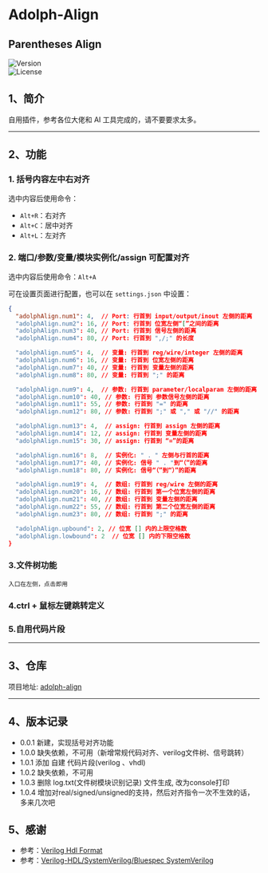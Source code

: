 # Adolph-Align

## **Parentheses Align**  
![Version](https://img.shields.io/badge/version-1.0.4-blue)  
![License](https://img.shields.io/badge/license-MIT-green)  

## 1、简介
自用插件，参考各位大佬和 AI 工具完成的，请不要要求太多。

---

## 2、功能

### 1. 括号内容左中右对齐
选中内容后使用命令：
- `Alt+R`：右对齐
- `Alt+C`：居中对齐
- `Alt+L`：左对齐

### 2. 端口/参数/变量/模块实例化/assign 可配置对齐
选中内容后使用命令：`Alt+A`

可在设置页面进行配置，也可以在 `settings.json` 中设置：

```json
{
  "adolphAlign.num1": 4,  // Port: 行首到 input/output/inout 左侧的距离
  "adolphAlign.num2": 16, // Port: 行首到 位宽左侧“[”之间的距离
  "adolphAlign.num3": 40, // Port: 行首到 信号左侧的距离
  "adolphAlign.num4": 80, // Port: 行首到 ",/;" 的长度

  "adolphAlign.num5": 4,  // 变量: 行首到 reg/wire/integer 左侧的距离
  "adolphAlign.num6": 16, // 变量: 行首到 位宽左侧的距离
  "adolphAlign.num7": 40, // 变量: 行首到 变量左侧的距离
  "adolphAlign.num8": 80, // 变量: 行首到 ";" 的距离

  "adolphAlign.num9": 4,  // 参数: 行首到 parameter/localparam 左侧的距离
  "adolphAlign.num10": 40, // 参数: 行首到 参数信号左侧的距离
  "adolphAlign.num11": 55, // 参数: 行首到 "=" 的距离
  "adolphAlign.num12": 80, // 参数: 行首到 ";" 或 "," 或 "//" 的距离

  "adolphAlign.num13": 4,  // assign: 行首到 assign 左侧的距离
  "adolphAlign.num14": 12, // assign: 行首到 变量左侧的距离
  "adolphAlign.num15": 30, // assign: 行首到 “=”的距离

  "adolphAlign.num16": 8,  // 实例化: " . " 左侧与行首的距离
  "adolphAlign.num17": 40, // 实例化: 信号 " . "到“（”的距离
  "adolphAlign.num18": 80, // 实例化: 信号“（”到“）”的距离

  "adolphAlign.num19": 4,  // 数组: 行首到 reg/wire 左侧的距离
  "adolphAlign.num20": 16, // 数组: 行首到 第一个位宽左侧的距离
  "adolphAlign.num21": 40, // 数组: 行首到 变量左侧的距离
  "adolphAlign.num22": 55, // 数组: 行首到 第二个位宽左侧的距离
  "adolphAlign.num23": 80, // 数组: 行首到 ";" 的距离

  "adolphAlign.upbound": 2, // 位宽 [] 内的上限空格数
  "adolphAlign.lowbound": 2  // 位宽 [] 内的下限空格数
}
```
### 3.文件树功能
    入口在左侧，点击即用
### 4.ctrl + 鼠标左键跳转定义
### 5.自用代码片段
---
## 3、仓库
项目地址: [adolph-align](https://github.com/Qingling996/adolph-align)

---

## 4、版本记录
- 0.0.1 新建，实现括号对齐功能
- 1.0.0 缺失依赖，不可用（新增常规代码对齐、verilog文件树、信号跳转）
- 1.0.1 添加 自建 代码片段(verilog 、vhdl)
- 1.0.2 缺失依赖，不可用
- 1.0.3 删除 log.txt(文件树模块识别记录) 文件生成, 改为console打印
- 1.0.4 增加对real/signed/unsigned的支持，然后对齐指令一次不生效的话，多来几次吧

## 5、感谢
- 参考：[Verilog Hdl Format](https://github.com/1391074994/Verilog-Hdl-Format.git)
- 参考：[Verilog-HDL/SystemVerilog/Bluespec SystemVerilog](https://github.com/mshr-h/vscode-verilog-hdl-support.git)
